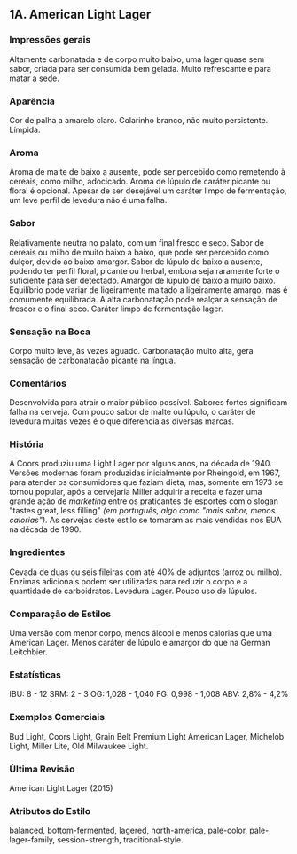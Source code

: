 ## 1A. American Light Lager

### Impressões gerais

Altamente carbonatada e de corpo muito baixo, uma lager quase sem sabor, criada para ser consumida bem gelada. Muito refrescante e para matar a sede.

### Aparência

Cor de palha a amarelo claro. Colarinho branco, não muito persistente. Límpida.

### Aroma

Aroma de malte de baixo a ausente, pode ser percebido como remetendo à cereais, como milho, adocicado. Aroma de lúpulo de caráter picante ou floral é opcional. Apesar de ser desejável um caráter limpo de fermentação, um leve perfil de levedura não é uma falha.

### Sabor

Relativamente neutra no palato, com um final fresco e seco. Sabor de cereais ou milho de muito baixo a baixo, que pode ser percebido como dulçor, devido ao baixo amargor. Sabor de lúpulo de baixo a ausente, podendo ter perfil floral, picante ou herbal, embora seja raramente forte o suficiente para ser detectado. Amargor de lúpulo de baixo a muito baixo. Equilíbrio pode variar de ligeiramente maltado a ligeiramente amargo, mas é comumente equilibrada. A alta carbonatação pode realçar a sensação de frescor e o final seco. Caráter limpo de fermentação lager.

### Sensação na Boca

Corpo muito leve, às vezes aguado. Carbonatação muito alta, gera sensação de carbonatação picante na língua.

### Comentários

Desenvolvida para atrair o maior público possível. Sabores fortes significam falha na cerveja. Com pouco sabor de malte ou lúpulo, o caráter de levedura muitas vezes é o que diferencia as diversas marcas.

### História

A Coors produziu uma Light Lager por alguns anos, na década de 1940. Versões modernas foram produzidas inicialmente por Rheingold, em 1967, para atender os consumidores que faziam dieta, mas, somente em 1973 se tornou popular, após a cervejaria Miller adquirir a receita e fazer uma grande ação de *marketing* entre os praticantes de esportes com o slogan "tastes great, less filling" *(em português, algo como "mais sabor, menos calorias")*. As cervejas deste estilo se tornaram as mais vendidas nos EUA na década de 1990.

### Ingredientes

Cevada de duas ou seis fileiras com até 40% de adjuntos (arroz ou milho). Enzimas adicionais podem ser utilizadas para reduzir o corpo e a quantidade de carboidratos. Levedura Lager. Pouco uso de lúpulos.

### Comparação de Estilos

Uma versão com menor corpo, menos álcool e menos calorias que uma American Lager. Menos caráter de lúpulo e amargor do que na German Leitchbier.

### Estatísticas

IBU: 8 - 12
SRM: 2 - 3
OG: 1,028 - 1,040
FG: 0,998 - 1,008
ABV: 2,8% - 4,2%

### Exemplos Comerciais

Bud Light, Coors Light, Grain Belt Premium Light American Lager, Michelob Light, Miller Lite, Old Milwaukee Light.

### Última Revisão

American Light Lager (2015)

### Atributos do Estilo

balanced, bottom-fermented, lagered, north-america, pale-color, pale-lager-family, session-strength, traditional-style.
